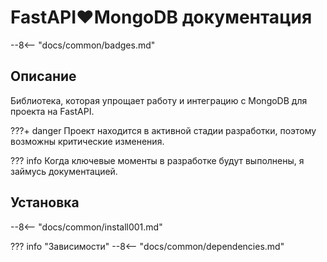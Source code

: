 # FastAPI:heart:MongoDB документация

--8<-- "docs/common/badges.md"

## Описание

Библиотека, которая упрощает работу и интеграцию с MongoDB для проекта на FastAPI.

???+ danger 
    Проект находится в активной стадии разработки, поэтому возможны критические изменения.

??? info 
    Когда ключевые моменты в разработке будут выполнены, я займусь документацией.

## Установка

--8<-- "docs/common/install001.md"

??? info "Зависимости"
    --8<-- "docs/common/dependencies.md"
